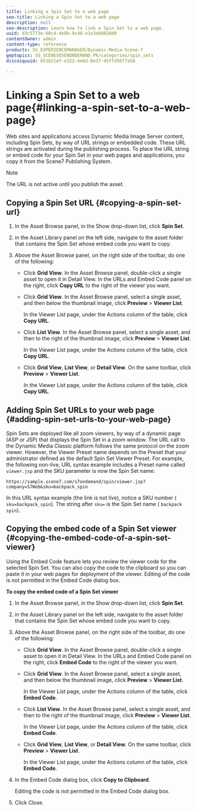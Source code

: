 ```yaml
---
title: Linking a Spin Set to a web page
seo-title: Linking a Spin Set to a web page
description: null
seo-description: Learn how to link a Spin Set to a web page.
uuid: d3c5773e-60c4-4e8b-9c48-e1e3eb8028d0
contentOwner: admin
content-type: reference
products: SG_EXPERIENCEMANAGER/Dynamic-Media-Scene-7
geptopics: SG_SCENESEVENONDEMAND_PK/categories/spin_sets
discoiquuid: 651b21ef-e322-4e6d-8e37-45ffd56f7a58

---
```


# Linking a Spin Set to a web page{#linking-a-spin-set-to-a-web-page}

Web sites and applications access Dynamic Media Image Server content, including Spin Sets, by way of URL strings or embedded code. These URL strings are activated during the publishing process. To place the URL string or embed code for your Spin Set in your web pages and applications, you copy it from the Scene7 Publishing System.

>[!NOTE]
>
>The URL is not active until you publish the asset.

## Copying a Spin Set URL {#copying-a-spin-set-url}

1. In the Asset Browse panel, in the Show drop-down list, click **Spin Set**.
1. in the Asset Library panel on the left side, navigate to the asset folder that contains the Spin Set whose embed code you want to copy.
1. Above the Asset Browse panel, on the right side of the toolbar, do one of the following:

    * Click **Grid View**. In the Asset Browse panel, double-click a single asset to open it in Detail View. In the URLs and Embed Code panel on the right, click **Copy URL** to the right of the viewer you want.
    * Click **Grid View**. In the Asset Browse panel, select a single asset, and then below the thumbnail image, click **Preview** &gt; **Viewer List**.

      In the Viewer List page, under the Actions column of the table, click **Copy URL**.
    
    * Click **List View**. In the Asset Browse panel, select a single asset, and then to the right of the thumbnail image, click **Preview** &gt; **Viewer List**.

      In the Viewer List page, under the Actions column of the table, click **Copy URL**.
    
    * Click **Grid View**, **List View**, or **Detail View**. On the same toolbar, click **Preview** &gt; **Viewer List**.

      In the Viewer List page, under the Actions column of the table, click **Copy URL**.

## Adding Spin Set URLs to your web page {#adding-spin-set-urls-to-your-web-page}

Spin Sets are deployed like all zoom viewers, by way of a dynamic page (ASP or JSP) that displays the Spin Set in a zoom window. The URL call to the Dynamic Media Classic platform follows the same protocol on the zoom viewer. However, the Viewer Preset name depends on the Preset that your administrator defined as the default Spin Set Viewer Preset. For example, the following non-live, URL syntax example includes a Preset name called `viewer.jsp` and the SKU parameter is now the Spin Set name:

```as3
https://sample.scene7.com/s7ondemand/spin/viewer.jsp?company=S7Web&sku=backpack_spin
```

In this URL syntax example (the link is not live), notice a SKU number ( `sku=backpack_spin`). The string after `sku=` is the Spin Set name ( `backpack spin`).

## Copying the embed code of a Spin Set viewer {#copying-the-embed-code-of-a-spin-set-viewer}

Using the Embed Code feature lets you review the viewer code for the selected Spin Set. You can also copy the code to the clipboard so you can paste it in your web pages for deployment of the viewer. Editing of the code is not permitted in the Embed Code dialog box.

**To copy the embed code of a Spin Set viewer**

1. In the Asset Browse panel, in the Show drop-down list, click **Spin Set**.
1. in the Asset Library panel on the left side, navigate to the asset folder that contains the Spin Set whose embed code you want to copy.
1. Above the Asset Browse panel, on the right side of the toolbar, do one of the following:

    * Click **Grid View**. In the Asset Browse panel, double-click a single asset to open it in Detail View. In the URLs and Embed Code panel on the right, click **Embed Code** to the right of the viewer you want.
    * Click **Grid View**. In the Asset Browse panel, select a single asset, and then below the thumbnail image, click **Preview** &gt; **Viewer List**.

      In the Viewer List page, under the Actions column of the table, click **Embed Code**.
    
    * Click **List View**. In the Asset Browse panel, select a single asset, and then to the right of the thumbnail image, click **Preview** &gt; **Viewer List**.

      In the Viewer List page, under the Actions column of the table, click **Embed Code**.
    
    * Click **Grid View**, **List View**, or **Detail View**. On the same toolbar, click **Preview** &gt; **Viewer List**.

      In the Viewer List page, under the Actions column of the table, click **Embed Code**.

1. In the Embed Code dialog box, click **Copy to Clipboard**.

   Editing the code is not permitted in the Embed Code dialog box.

1. Click Close.

